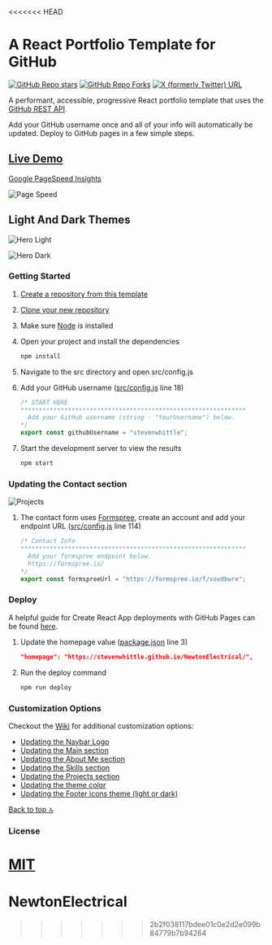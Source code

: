 <<<<<<< HEAD
# A React Portfolio Template for GitHub

[![GitHub Repo stars](https://img.shields.io/github/stars/mshuber1981/github-react-portfolio-template?color=%2361dbfb&style=for-the-badge&logo=github)](https://github.com/mshuber1981/github-react-portfolio-template/stargazers/) [![GitHub Repo Forks](https://img.shields.io/github/forks/mshuber1981/github-react-portfolio-template?color=%2361dbfb&style=for-the-badge&logo=github&label=Forks)](https://github.com/mshuber1981/github-react-portfolio-template/network/members) [![X (formerly Twitter) URL](https://img.shields.io/twitter/url?url=https%3A%2F%2Fx.com&style=for-the-badge&logo=X&label=Say%20thank%20you!&labelColor=black&color=black)](https://twitter.com/intent/tweet?text=Thanks%20for%20the%20awesome%20Portfolio%20Template!%20https://github.com/mshuber1981/github-react-portfolio-template&via=MikeyHuber1981)

A performant, accessible, progressive React portfolio template that uses the [GitHub REST API](https://docs.github.com/en/free-pro-team@latest/rest).

Add your GitHub username once and all of your info will automatically be updated. Deploy to GitHub pages in a few simple steps.

## [Live Demo](https://mshuber1981.github.io/github-react-portfolio-template/#/)

[Google PageSpeed Insights](https://developers.google.com/speed/pagespeed/insights/)

![Page Speed](/README_images/speed.png)

## Light And Dark Themes

![Hero Light](/README_images/hero.png)

![Hero Dark](/README_images/heroDark.png)

### Getting Started

1. [Create a repository from this template](https://docs.github.com/en/repositories/creating-and-managing-repositories/creating-a-repository-from-a-template)
2. [Clone your new repository](https://docs.github.com/en/repositories/creating-and-managing-repositories/cloning-a-repository)
3. Make sure [Node](https://nodejs.org/en/) is installed
4. Open your project and install the dependencies

   ```bash
   npm install
   ```

5. Navigate to the src directory and open src/config.js
6. Add your GitHub username ([src/config.js](https://github.com/mshuber1981/github-react-portfolio-template/blob/main/src/config.js#L18) line 18)

   ```javascript
   /* START HERE
   ************************************************************** 
     Add your GitHub username (string - "YourUsername") below.
   */
   export const githubUsername = "stevenwhittle";
   ```

7. Start the development server to view the results

   ```bash
   npm start
   ```

### Updating the Contact section

![Projects](/README_images/contact.png)

1. The contact form uses [Formspree](https://formspree.io/), create an account and add your endpoint URL ([src/config.js](https://github.com/mshuber1981/github-react-portfolio-template/blob/main/src/config.js#L114) line 114)

   ```javascript
   /* Contact Info
   ************************************************************** 
     Add your formspree endpoint below.
     https://formspree.io/
   */
   export const formspreeUrl = "https://formspree.io/f/xovdbwre";
   ```

### Deploy

A helpful guide for Create React App deployments with GitHub Pages can be found [here](https://create-react-app.dev/docs/deployment#github-pages).

1. Update the homepage value ([package.json](https://github.com/mshuber1981/github-react-portfolio-template/blob/main/package.json#L3) line 3)

   ```json
   "homepage": "https://stevenwhittle.github.io/NewtonElectrical/",
   ```

2. Run the deploy command

   ```bash
   npm run deploy
   ```

### Customization Options

Checkout the [Wiki](https://github.com/mshuber1981/github-react-portfolio-template/wiki) for additional customization options:

- [Updating the Navbar Logo](https://github.com/mshuber1981/github-react-portfolio-template/wiki/Updating-the-Navbar-Logo)
- [Updating the Main section](https://github.com/mshuber1981/github-react-portfolio-template/wiki/Updating-the-Main-section)
- [Updating the About Me section](https://github.com/mshuber1981/github-react-portfolio-template/wiki/Updating-the-About-Me-section)
- [Updating the Skills section](https://github.com/mshuber1981/github-react-portfolio-template/wiki/Updating-the-Skills-section)
- [Updating the Projects section](https://github.com/mshuber1981/github-react-portfolio-template/wiki/Updating-the-Projects-section)
- [Updating the theme color](https://github.com/mshuber1981/github-react-portfolio-template/wiki/Updating-the-theme-color)
- [Updating the Footer icons theme (light or dark)](https://github.com/mshuber1981/github-react-portfolio-template/wiki/Updating-the-Footer-icons-theme)

[Back to top :top:](#a-react-portfolio-template-for-github)

### License

[MIT](https://choosealicense.com/licenses/mit/)
=======
# NewtonElectrical
>>>>>>> 2b2f038117bdee01c0e2d2e099b84779b7b94264
